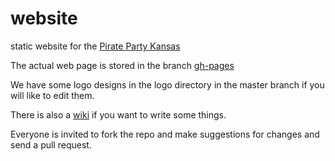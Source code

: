 website
=======

static website for the [Pirate Party Kansas](http://www.piratepartykansas.us)

The actual web page is stored in the branch [gh-pages](https://github.com/pirate-party-kansas/website/tree/gh-pages)

We have some logo designs in the logo directory in the master branch if you will like to edit them.

There is also a [wiki](https://github.com/pirate-party-kansas/website/wik) if you want to write some things. 

Everyone is invited to fork the repo and make suggestions for changes and send a pull request. 

